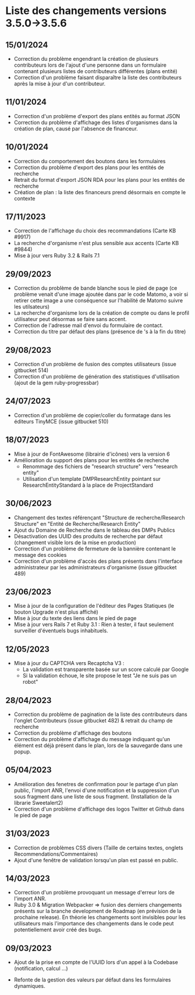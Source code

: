# Liste des changements versions 3.5.0->3.5.6

## 15/01/2024
- Correction du problème engendrant la création de plusieurs contributeurs lors de l'ajout d'une personne dans un formulaire contenant plusieurs listes de contributeurs différentes (plans entité)
- Correction d'un problème faisant disparaître la liste des contributeurs après la mise à jour d'un contributeur.

## 11/01/2024
- Correction d'un problème d'export des plans entités au format JSON
- Correction du problème d'affichage des listes d'organismes dans la création de plan, causé par l'absence de financeur.

## 10/01/2024
- Correction du comportement des boutons dans les formulaires
- Correction du problème d'export des plans pour les entités de recherche
- Retrait du format d'export JSON RDA pour les plans pour les entités de recherche
- Création de plan : la liste des financeurs prend désormais en compte le contexte

## 17/11/2023
- Correction de l'affichage du choix des recommandations (Carte KB #9917)
- La recherche d'organisme n'est plus sensible aux accents (Carte KB #9844)
- Mise à jour vers Ruby 3.2 & Rails 7.1

## 29/09/2023
- Correction du problème de bande blanche sous le pied de page (ce problème venait d'une image ajoutée dans par le code Matomo, a voir si retirer cette image a une conséquence sur l'habilité de Matomo suivre les utilsateurs)
- La recherche d'organisme lors de la création de compte ou dans le profil utilisateur peut désormas se faire sans accent.
- Correction de l'adresse mail d'envoi du formulaire de contact.
- Correction du titre par défaut des plans (présence de 's à la fin du titre)

## 29/08/2023
- Correction d'un problème de fusion des comptes utilisateurs (issue gitbucket 514)
- Correction d'un problème de génération des statistiques d'utilisation (ajout de la gem ruby-progressbar)

## 24/07/2023
- Correction d'un problème de copier/coller du formatage dans les éditeurs TinyMCE (issue gitbucket 510)

## 18/07/2023
- Mise à jour de FontAwesome (librairie d'icônes) vers la version 6
- Amélioration du support des plans pour les entités de recherche
  - Renommage des fichiers de "research structure" vers "research entity"
  - Utilisation d'un template DMPResearchEntity pointant sur ResearchEntityStandard à la place de ProjectStandard

## 30/06/2023
- Changement des textes référençant "Structure de recherche/Research Structure" en "Entité de Recherche/Research Entity"
- Ajout du Domaine de Recherche dans le tableau des DMPs Publics
- Désactivation des UUID des produits de recherche par défaut (changement visible lors de la mise en production)
- Correction d'un problème de fermeture de la bannière contenant le message des cookies
- Correction d'un problème d'accès des plans présents dans l'interface administrateur par les administrateurs d'organisme (issue gitbucket 489)

## 23/06/2023
- Mise à jour de la configuration de l'éditeur des Pages Statiques (le bouton Upgrade n'est plus affiché)
- Mise à jour du texte des liens dans le pied de page
- Mise à jour vers Rails 7 et Ruby 3.1 : Rien à tester, il faut seulement surveiller d'éventuels bugs inhabituels.

## 12/05/2023
- Mise à jour du CAPTCHA vers Recaptcha V3 : 
  - La validation est transparente basée sur un score calculé par Google
  - Si la validation échoue, le site propose le test "Je ne suis pas un robot"

## 28/04/2023
- Correction du problème de pagination de la liste des contributeurs dans l'onglet Contributeurs (issue gitbucket 482) & retrait du champ de recherche
- Correction du problème d'affichage des boutons
- Correction du problème d'affichage du message indiquant qu'un élément est déjà présent dans le plan, lors de la sauvegarde dans une popup.

## 05/04/2023
- Amélioration des fenetres de confirmation pour le partage d'un plan public, l'import ANR, l'envoi d'une notification et la suppression d'un sous fragment dans une liste de sous fragment. (Installation de la librarie Sweetalert2)
- Correction d'un problème d'affichage des logos Twitter et Github dans le pied de page

## 31/03/2023
- Correction de problèmes CSS divers (Taille de certains textes, onglets Recommendations/Commentaires)
- Ajout d'une fenêtre de validation lorsqu'un plan est passé en public.

## 14/03/2023
- Correction d'un problème provoquant un message d'erreur lors de l'import ANR.
- Ruby 3.0 & Migration Webpacker => fusion des derniers changements présents sur la branche development de Roadmap (en prévision de la prochaine release). En théorie les changements sont invisibles pour les utilisateurs mais l'importance des changements dans le code peut potentiellement avoir créé des bugs. 

## 09/03/2023
- Ajout de la prise en compte de l'UUID lors d'un appel à la Codebase (notification, calcul ...)


- Refonte de la gestion des valeurs par défaut dans les formulaires dynamiques.
